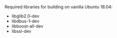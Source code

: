Required libraries for building on vanilla Ubuntu 18.04:
* libglib2.0-dev
* libdbus-1-dev
* libboost-all-dev
* libssl-dev